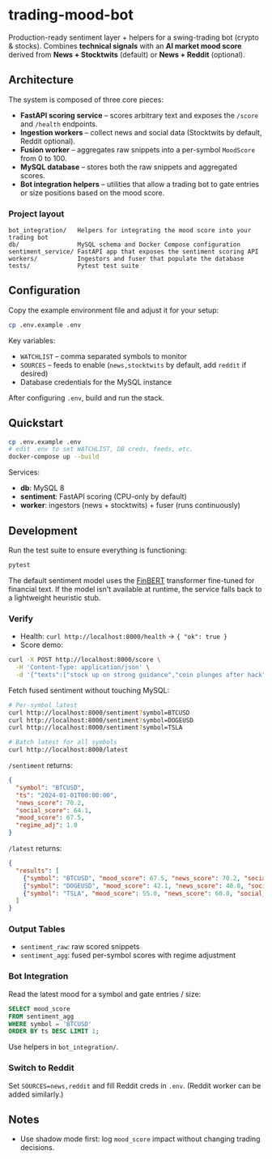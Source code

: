 # trading-mood-bot

Production-ready sentiment layer + helpers for a swing-trading bot (crypto & stocks). Combines **technical signals** with an **AI market mood score** derived from **News + Stocktwits** (default) or **News + Reddit** (optional).

## Architecture

The system is composed of three core pieces:

- **FastAPI scoring service** – scores arbitrary text and exposes the `/score` and `/health` endpoints.
- **Ingestion workers** – collect news and social data (Stocktwits by default, Reddit optional).
- **Fusion worker** – aggregates raw snippets into a per-symbol `MoodScore` from 0 to 100.
- **MySQL database** – stores both the raw snippets and aggregated scores.
- **Bot integration helpers** – utilities that allow a trading bot to gate entries or size positions based on the mood score.

### Project layout

```
bot_integration/   Helpers for integrating the mood score into your trading bot
db/                MySQL schema and Docker Compose configuration
sentiment_service/ FastAPI app that exposes the sentiment scoring API
workers/           Ingestors and fuser that populate the database
tests/             Pytest test suite
```

## Configuration

Copy the example environment file and adjust it for your setup:

```bash
cp .env.example .env
```

Key variables:

- `WATCHLIST` – comma separated symbols to monitor
- `SOURCES` – feeds to enable (`news,stocktwits` by default, add `reddit` if desired)
- Database credentials for the MySQL instance

After configuring `.env`, build and run the stack.

## Quickstart

```bash
cp .env.example .env
# edit .env to set WATCHLIST, DB creds, feeds, etc.
docker-compose up --build
```

Services:
- **db**: MySQL 8
- **sentiment**: FastAPI scoring (CPU-only by default)
- **worker**: ingestors (news + stocktwits) + fuser (runs continuously)

## Development

Run the test suite to ensure everything is functioning:

```bash
pytest
```

The default sentiment model uses the [FinBERT](https://huggingface.co/ProsusAI/finbert) transformer fine-tuned for financial text.
If the model isn't available at runtime, the service falls back to a lightweight heuristic stub.

### Verify
- Health: `curl http://localhost:8000/health` → `{ "ok": true }`
- Score demo:
```bash
curl -X POST http://localhost:8000/score \
  -H 'Content-Type: application/json' \
  -d '{"texts":["stock up on strong guidance","coin plunges after hack"]}'
```

Fetch fused sentiment without touching MySQL:

```bash
# Per-symbol latest
curl http://localhost:8000/sentiment?symbol=BTCUSD
curl http://localhost:8000/sentiment?symbol=DOGEUSD
curl http://localhost:8000/sentiment?symbol=TSLA

# Batch latest for all symbols
curl http://localhost:8000/latest
```

`/sentiment` returns:

```json
{
  "symbol": "BTCUSD",
  "ts": "2024-01-01T00:00:00",
  "news_score": 70.2,
  "social_score": 64.1,
  "mood_score": 67.5,
  "regime_adj": 1.0
}
```

`/latest` returns:

```json
{
  "results": [
    {"symbol": "BTCUSD", "mood_score": 67.5, "news_score": 70.2, "social_score": 64.1, "regime_adj": 1.0, "ts": "2024-01-01T00:00:00"},
    {"symbol": "DOGEUSD", "mood_score": 42.1, "news_score": 40.0, "social_score": 43.2, "regime_adj": 1.0, "ts": "2024-01-01T00:00:00"},
    {"symbol": "TSLA", "mood_score": 55.0, "news_score": 60.0, "social_score": 50.0, "regime_adj": 1.0, "ts": "2024-01-01T00:00:00"}
  ]
}
```

### Output Tables
- `sentiment_raw`: raw scored snippets
- `sentiment_agg`: fused per-symbol scores with regime adjustment

### Bot Integration
Read the latest mood for a symbol and gate entries / size:
```sql
SELECT mood_score
FROM sentiment_agg
WHERE symbol = 'BTCUSD'
ORDER BY ts DESC LIMIT 1;
```
Use helpers in `bot_integration/`.

### Switch to Reddit
Set `SOURCES=news,reddit` and fill Reddit creds in `.env`. (Reddit worker can be added similarly.)

## Notes
- Use shadow mode first: log `mood_score` impact without changing trading decisions.
